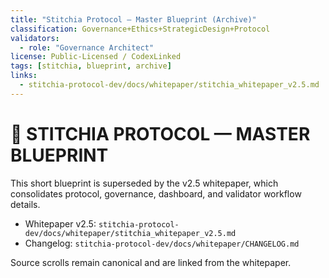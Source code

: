 ```yaml
---
title: "Stitchia Protocol — Master Blueprint (Archive)"
classification: Governance+Ethics+StrategicDesign+Protocol
validators:
  - role: "Governance Architect"
license: Public-Licensed / CodexLinked
tags: [stitchia, blueprint, archive]
links:
  - stitchia-protocol-dev/docs/whitepaper/stitchia_whitepaper_v2.5.md
---
```


# 📘 STITCHIA PROTOCOL — MASTER BLUEPRINT

This short blueprint is superseded by the v2.5 whitepaper, which consolidates protocol, governance, dashboard, and validator workflow details.

- Whitepaper v2.5: `stitchia-protocol-dev/docs/whitepaper/stitchia_whitepaper_v2.5.md`
- Changelog: `stitchia-protocol-dev/docs/whitepaper/CHANGELOG.md`

Source scrolls remain canonical and are linked from the whitepaper.
